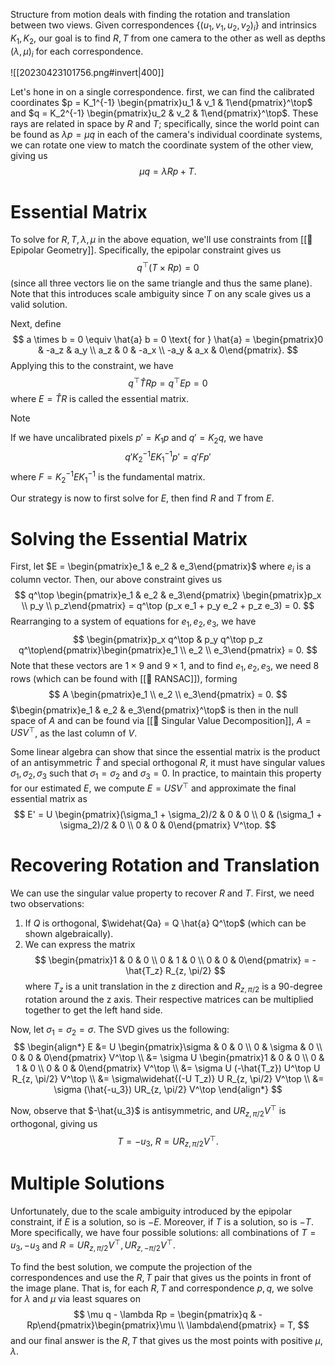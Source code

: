 ---
---
Structure from motion deals with finding the rotation and translation between two views. Given correspondences $\{(u_1, v_1, u_2, v_2)_i \}$ and intrinsics $K_1, K_2$, our goal is to find $R, T$ from one camera to the other as well as depths $(\lambda, \mu)_i$ for each correspondence.

![[20230423101756.png#invert|400]]

Let's hone in on a single correspondence. first, we can find the calibrated coordinates $p = K_1^{-1} \begin{pmatrix}u_1 & v_1 & 1\end{pmatrix}^\top$ and $q = K_2^{-1} \begin{pmatrix}u_2 & v_2 & 1\end{pmatrix}^\top$. These rays are related in space by $R$ and $T$; specifically, since the world point can be found as $\lambda p = \mu q$ in each of the camera's individual coordinate systems, we can rotate one view to match the coordinate system of the other view, giving us 
$$
\mu q = \lambda Rp + T.
$$


# Essential Matrix
To solve for $R, T, \lambda, \mu$ in the above equation, we'll use constraints from [[📍 Epipolar Geometry]]. Specifically, the epipolar constraint gives us 
$$
q^\top (T \times Rp) = 0
$$
 (since all three vectors lie on the same triangle and thus the same plane). Note that this introduces scale ambiguity since $T$ on any scale gives us a valid solution.

Next, define 
$$
a \times b = 0 \equiv \hat{a} b = 0 \text{ for } \hat{a} = \begin{pmatrix}0 & -a_z & a_y \\ a_z & 0 & -a_x \\ -a_y & a_x & 0\end{pmatrix}.
$$
 Applying this to the constraint, we have 
$$
q^\top \hat{T}Rp = q^\top E p = 0
$$
 where $E = \hat{T}R$ is called the essential matrix. 

> [!note]
> If we have uncalibrated pixels $p' = K_1 p$ and $q' = K_2 q$, we have 
$$
q' K_2^{-1} E K_1^{-1}p' = q'Fp'
$$
 where $F = K_2^{-1} E K_1^{-1}$ is the fundamental matrix.

Our strategy is now to first solve for $E$, then find $R$ and $T$ from $E$.

# Solving the Essential Matrix
First, let $E = \begin{pmatrix}e_1 & e_2 & e_3\end{pmatrix}$ where $e_i$ is a column vector. Then, our above constraint gives us 
$$
q^\top \begin{pmatrix}e_1 & e_2 & e_3\end{pmatrix} \begin{pmatrix}p_x \\ p_y \\ p_z\end{pmatrix} = q^\top (p_x e_1 + p_y e_2 + p_z e_3) = 0.
$$
 Rearranging to a system of equations for $e_1, e_2, e_3$, we have 
$$
\begin{pmatrix}p_x q^\top & p_y q^\top p_z q^\top\end{pmatrix}\begin{pmatrix}e_1 \\ e_2 \\ e_3\end{pmatrix} = 0.
$$
 Note that these vectors are $1 \times 9$ and $9 \times 1$, and to find $e_1, e_2, e_3$, we need 8 rows (which can be found with [[🎲 RANSAC]]), forming 
$$
A \begin{pmatrix}e_1 \\ e_2 \\ e_3\end{pmatrix} = 0.
$$
 $\begin{pmatrix}e_1 & e_2 & e_3\end{pmatrix}^\top$ is then in the null space of $A$ and can be found via [[📎 Singular Value Decomposition]], $A = USV^\top$, as the last column of $V$.

Some linear algebra can show that since the essential matrix is the product of an antisymmetric $\hat{T}$ and special orthogonal $R$, it must have singular values $\sigma_1, \sigma_2, \sigma_3$ such that $\sigma_1 = \sigma_2$ and $\sigma_3 = 0$. In practice, to maintain this property for our estimated $E$, we compute $E = USV^\top$ and approximate the final essential matrix as 
$$
E' = U \begin{pmatrix}(\sigma_1 + \sigma_2)/2 & 0 & 0 \\ 0 & (\sigma_1 + \sigma_2)/2 & 0 \\ 0 & 0 & 0\end{pmatrix} V^\top.
$$


# Recovering Rotation and Translation
We can use the singular value property to recover $R$ and $T$. First, we need two observations:
1. If $Q$ is orthogonal, $\widehat{Qa} = Q \hat{a} Q^\top$ (which can be shown algebraically).
2. We can express the matrix 
$$
\begin{pmatrix}1 & 0 & 0 \\ 0 & 1 & 0 \\ 0 & 0 & 0\end{pmatrix} = -\hat{T_z} R_{z, \pi/2}
$$
 where $T_z$ is a unit translation in the z direction and $R_{z, \pi/2}$ is a 90-degree rotation around the z axis. Their respective matrices can be multiplied together to get the left hand side.

Now, let $\sigma_1 = \sigma_2 = \sigma$. The SVD gives us the following: 
$$
\begin{align*} E &= U \begin{pmatrix}\sigma & 0 & 0 \\ 0 & \sigma & 0 \\ 0 & 0 & 0\end{pmatrix} V^\top \\ &= \sigma U \begin{pmatrix}1 & 0 & 0 \\ 0 & 1 & 0 \\ 0 & 0 & 0\end{pmatrix} V^\top \\ &= \sigma U (-\hat{T_z}) U^\top U R_{z, \pi/2} V^\top \\ &= \sigma\widehat{(-U T_z)} U R_{z, \pi/2} V^\top \\ &= \sigma (\hat{-u_3}) UR_{z, \pi/2} V^\top \end{align*}
$$


Now, observe that $-\hat{u_3}$ is antisymmetric, and $UR_{z, \pi/2} V^\top$ is orthogonal, giving us 
$$
T = -u_3,\ R = UR_{z, \pi/2} V^\top.
$$


# Multiple Solutions
Unfortunately, due to the scale ambiguity introduced by the epipolar constraint, if $E$ is a solution, so is $-E$. Moreover, if $T$ is a solution, so is $-T$. More specifically, we have four possible solutions: all combinations of $T = u_3, -u_3$ and $R = UR_{z, \pi/2}V^\top, UR_{z, -\pi/2} V^\top$.

To find the best solution, we compute the projection of the correspondences and use the $R, T$ pair that gives us the points in front of the image plane. That is, for each $R, T$ and correspondence $p, q$, we solve for $\lambda$ and $\mu$ via least squares on 
$$
\mu q - \lambda Rp = \begin{pmatrix}q & -Rp\end{pmatrix}\begin{pmatrix}\mu \\ \lambda\end{pmatrix} = T,
$$
 and our final answer is the $R, T$ that gives us the most points with positive $\mu, \lambda$.

